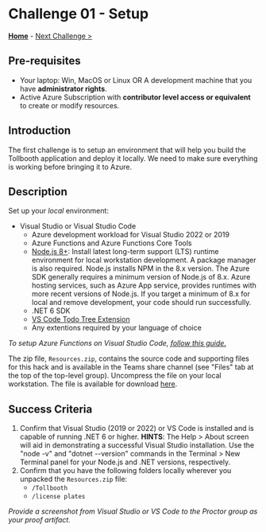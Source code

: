# Challenge 01 - Setup

**[Home](../README.md)** - [Next Challenge >](./Challenge-02.md)

## Pre-requisites

- Your laptop: Win, MacOS or Linux OR A development machine that you have **administrator rights**.
- Active Azure Subscription with **contributor level access or equivalent** to create or modify resources.

## Introduction

The first challenge is to setup an environment that will help you build the Tollbooth application and deploy it locally. We need to make sure everything is working before bringing it to Azure.

## Description

Set up your *local* environment:

- Visual Studio or Visual Studio Code
    - Azure development workload for Visual Studio 2022 or 2019
    - Azure Functions and Azure Functions Core Tools
    - [Node.js 8+](https://nodejs.org/en/download/): Install latest long-term support (LTS) runtime environment for local workstation development. A package manager is also required. Node.js installs NPM in the 8.x version. The Azure SDK generally requires a minimum version of Node.js of 8.x. Azure hosting services, such as Azure App service, provides runtimes with more recent versions of Node.js. If you target a minimum of 8.x for local and remove development, your code should run successfully.
    - .NET 6 SDK
    - [VS Code Todo Tree Extension](https://marketplace.visualstudio.com/items?itemName=Gruntfuggly.todo-tree)
    - Any extentions required by your language of choice

*To setup Azure Functions on Visual Studio Code, [follow this guide.](https://docs.microsoft.com/en-us/azure/azure-functions/functions-develop-vs-code)*
 
The zip file, `Resources.zip`, contains the source code and supporting files for this hack and is available in the Teams share channel (see "Files" tab at the top of the top-level group).  Uncompress the file on your local workstation. The file is available for download [here](https://github.com/3clouder/ServerlessSeptember/blob/master/015-Serverless/Student/Resources.zip).

## Success Criteria

1. Confirm that Visual Studio (2019 or 2022) or VS Code is installed and is capable of running .NET 6 or higher. **HINTS**: The Help > About screen will aid in demonstrating a successful Visual Studio installation. Use the "node -v" and "dotnet --version" commands in the Terminal > New Terminal panel for your Node.js and .NET versions, respectively.
1. Confirm that you have the following folders locally wherever you unpacked the `Resources.zip` file:
    - `/Tollbooth`
    - `/license plates`

*Provide a screenshot from Visual Studio or VS Code to the Proctor group as your proof artifact.*